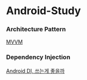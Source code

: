 # Android-Study

### Architecture Pattern

[MVVM](<https://github.com/nwar-Jeon/Android-Study/blob/master/architecture%20Pattern/mvvm/MVVM%20(Model-View-ViewModel).md>)

### Dependency Injection

[Android DI, 쓰는게 좋을까](<https://d2.naver.com/helloworld/342818>)

